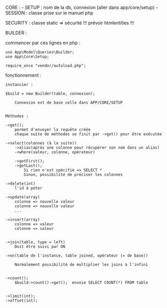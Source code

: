 CORE :
	- SETUP : 
		nom de la db, connexion (aller dans app/core/setup)
	- SESSION : 
		classe prise sur le manuel php


SECURITY : 
	classe static => sécurité
		!!! prévoir htmlentities !!!


BUILDER :

commencer par ces lignes en php :

	use App\Model\Queries\Builder;
	use App\Core\Setup;
	
	require_once "vendor/autoload.php";



fonctionnement : 

	instancier :

	$build = new Builder(table, connexion);

		Connexion est de base celle dans APP/CORE/SETUP


	Méthodes :

	->get();
		permet d'envoyer la requête créée
		chaque suite de méthodes se finit par ->get() pour être exécutée

	->select(colonnes (à la suite))
		->alias(après une colonne pour récupérer son nom dans un alias)
		->where(valeur, colonne, opérateur)
		
		->getFirst();
		->getLast();
			Si rien n'est spécifié => SELECT *
			Sinon, possibilité de préciser les colonnes

	->delete(int)
		l'id à péter

	->update(array)
		colonne => nouvelle valeur
		colonne => nouvelle	valeur
		...

	->insert(array)
		colonne => valeur
		colonne => valeur


	->join(table, type = left)	
		Doit être suivi par ON

	->on(table de l'instance, table joined, opérateur (= de base))

		Normalement possibilité de multiplier les joins à l'infini


	->count();
		$build->count()->get();  envoie SELECT COUNT(*) FROM table


	->limit(int);
	->offset(int);





